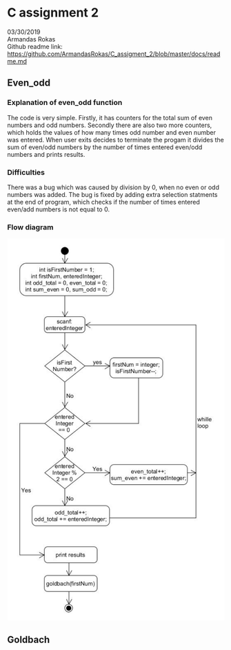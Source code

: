 # C assignment 2
03/30/2019  
Armandas Rokas  
Github readme link: https://github.com/ArmandasRokas/C_assigment_2/blob/master/docs/readme.md 
## Even_odd
### Explanation of even_odd function
The code is very simple. Firstly, it has counters for the total sum of even numbers and odd numbers. Secondly there are also two more counters, which holds the values of how many times odd number and even number was entered.
When user exits decides to terminate the progam it divides the sum of even/odd numbers by the number of times entered even/odd numbers and prints results. 
### Difficulties  
There was a bug which was caused by division by 0, when no even or odd numbers was added. The bug is fixed by adding extra selection statments at the end of program, which checks if  the number of times entered even/add numbers is not equal to 0. 
### Flow diagram
![alt text](https://github.com/ArmandasRokas/C_assigment_2/blob/master/docs/flowchart_even_odd.jpg "flowchart_even_odd")

## Goldbach


